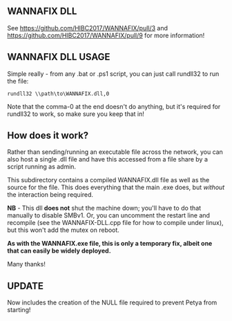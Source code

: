 ## WANNAFIX DLL

See https://github.com/HIBC2017/WANNAFIX/pull/3 and https://github.com/HIBC2017/WANNAFIX/pull/9 for more information!

## WANNAFIX DLL USAGE

Simple really - from any .bat or .ps1 script, you can just call rundll32 to run the file:

`rundll32 \\path\to\WANNAFIX.dll,0`

Note that the comma-0 at the end doesn't do anything, but it's required for rundll32 to work, so make sure you keep that in!

## How does it work?

Rather than sending/running an executable file across the network, you can also host a single .dll file and have this accessed from a file share by a script running as admin. 

This subdirectory contains a compiled WANNAFIX.dll file as well as the source for the file. This does everything that the main .exe does, but _without_ the interaction being required. 

**NB** - This dll **does not** shut the machine down; you'll have to do that manually to disable SMBv1. Or, you can uncomment the restart line and recompile (see the WANNAFIX-DLL.cpp file for how to compile under linux), but this won't add the mutex on reboot. 

**As with the WANNAFIX.exe file, this is only a temporary fix, albeit one that can easily be widely deployed.**

Many thanks!

## UPDATE

Now includes the creation of the NULL file required to prevent Petya from starting!
